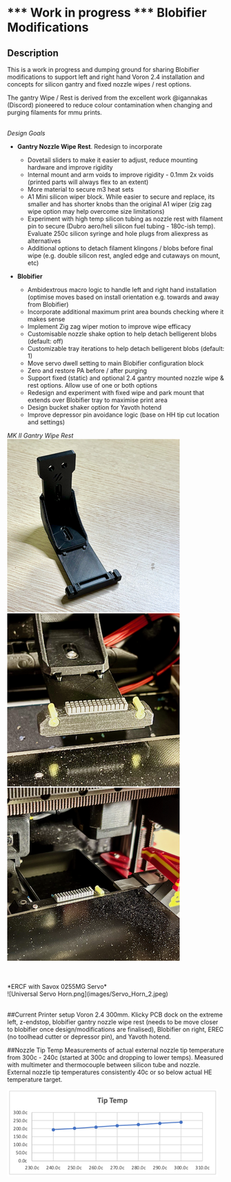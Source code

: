 # *** Work in progress ***  Blobifier Modifications

## Description

This is a work in progress and dumping ground for sharing Blobifier modifications to support left and right hand Voron 2.4 installation and concepts for silicon gantry and fixed nozzle wipes / rest options.

The gantry Wipe / Rest is derived from the excellent work @igannakas (Discord) pioneered to reduce colour contamination when changing and purging filaments for mmu prints.<br />
<br />


*Design Goals*
- **Gantry Nozzle Wipe Rest**. Redesign to incorporate
  - Dovetail sliders to make it easier to adjust, reduce mounting hardware and improve rigidity
  - Internal mount and arm voids to improve rigidity - 0.1mm 2x voids (printed parts will always flex to an extent)
  - More material to secure m3 heat sets
  - A1 Mini silicon wiper block. While easier to secure and replace, its smaller and has shorter knobs than the original A1 wiper (zig zag wipe option may help overcome size limitations)
  - Experiment with high temp silicon tubing as nozzle rest with filament pin to secure (Dubro aero/heli silicon fuel tubing - 180c-ish temp). Evaluate 250c silicon syringe and hole plugs from aliexpress as alternatives
  - Additional options to detach filament klingons / blobs before final wipe (e.g. double silicon rest, angled edge and cutaways on mount, etc)  
 
- **Blobifier**
  - Ambidextrous macro logic to handle left and right hand installation (optimise moves based on install orientation e.g. towards and away from Blobifier)
  - Incorporate additional maximum print area bounds checking where it makes sense 
  - Implement Zig zag wiper motion to improve wipe efficacy
  - Customisable nozzle shake option to help detach belligerent blobs (default: off)
  - Customizable tray iterations to help detach belligerent blobs (default: 1)
  - Move servo dwell setting to main Blobifier configuration block
  - Zero and restore PA before / after purging 
  - Support fixed (static) and optional 2.4 gantry mounted nozzle wipe & rest options. Allow use of one or both options
  - Redesign and experiment with fixed wipe and park mount that extends over Blobifier tray to maximise print area
  - Design bucket shaker option for Yavoth hotend
  - Improve depressor pin avoidance logic (base on HH tip cut location and settings)

*MK II Gantry Wipe Rest* <br /> 
![v2.4_Gantry_Wipe_Rest_MK_II](images/v2.4_Gantry_Wipe_Rest_MK_II.png)
![v2.4_Gantry_Wipe_Rest_MK_II_Double_Rest](images/v2.4_Gantry_Wipe_Rest_MK_II_Double_Rest.png)
![v2.4_Extended_Static_Wipe_Rest](images/v2.4_Extended_Static_Wipe_Rest.png)

<br />
<br />
*ERCF with Savox 0255MG Servo* <br /> 
![Universal Servo Horn.png](images/Servo_Horn_2.jpeg)
<br />
<br />

##Current Printer setup
Voron 2.4 300mm. Klicky PCB dock on the extreme left, z-endstop, blobifier gantry nozzle wipe rest (needs to be move closer to blobifier once design/modifications are finalised), Blobifier on right, EREC (no toolhead cutter or depressor pin), and Yavoth hotend.

##Nozzle Tip Temp
Measurements of actual external nozzle tip temperature from 300c - 240c (started at 300c and dropping to lower temps).  Measured with multimeter and thermocouple between silicon tube and nozzle. <br />
External nozzle tip temperatures consistently 40c or so below actual HE temperature target.

![Nozzle_Tip_Temperatures](images/Nozzle_Tip_Temperatures.png)
